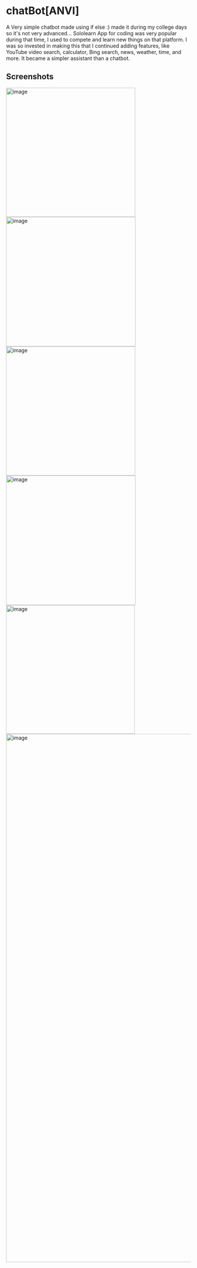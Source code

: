# chatBot[ANVI]
A Very simple chatbot made using if else :) made it during my college days so it's not very advanced...
Sololearn App for coding was very popular during that time, I used to compete and learn new things on that platform.
I was so invested in making this that I continued adding features, like YouTube video search, calculator, Bing search, news, weather, time, and more.
It became a simpler assistant than a chatbot.

## Screenshots
<img width="352" alt="image" src="https://github.com/VikasTiwari199915/chatBot/assets/44534116/31c8b302-3b73-4ebb-9fa9-a86b91f3c61b">
<img width="353" alt="image" src="https://github.com/VikasTiwari199915/chatBot/assets/44534116/356343b2-edd6-4c43-bcc7-d7b363877696">
<img width="352" alt="image" src="https://github.com/VikasTiwari199915/chatBot/assets/44534116/25933db7-3a7d-4e48-9e65-5697ecd3ff64">
<img width="353" alt="image" src="https://github.com/VikasTiwari199915/chatBot/assets/44534116/cdcf0d80-195c-46f3-97bb-50db83409e6b">
<img width="351" alt="image" src="https://github.com/VikasTiwari199915/chatBot/assets/44534116/3b85ef6b-4399-4491-98ca-fe6bf2b19cef">
<img width="1440" alt="image" src="https://github.com/VikasTiwari199915/chatBot/assets/44534116/98c86119-aff7-47d2-b821-50677f4547fc">
